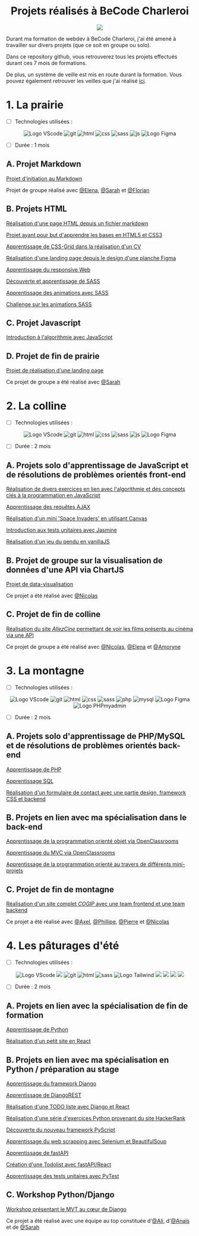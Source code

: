 <h1 align="center">Projets réalisés à BeCode Charleroi</h1>

<p align="center">
    <img src="https://img.shields.io/badge/BeCode-377AB?style=for-the-badge&logoColor=white">
</p>

Durant ma formation de webdev à BeCode Charleroi, j'ai été amené à travailler sur divers projets (que ce soit en groupe ou solo).

Dans ce repository github, vous retrouverez tous les projets effectués durant ces 7 mois de formations. 

De plus, un système de veille est mis en route durant la formation. Vous pouvez également retrouver les veilles que j'ai réalisé [ici](https://github.com/CalcagnoLoic/veille-becode).

# 1. La prairie

- [ ] Technologies utilisées : 

<p align="center">
    <img src="https://img.shields.io/badge/Visual_Studio_Code-0078D4?style=for-the-badge&logo=visual%20studio%20code&logoColor=white" alt="Logo VScode">
    <img src="https://img.shields.io/badge/git-red?style=for-the-badge&logo=git&logoColor=white" alt="git">
    <img src="https://img.shields.io/badge/HTML5-E34F26?style=for-the-badge&logo=html5&logoColor=white" alt="html">
    <img src="https://img.shields.io/badge/css-blue?style=for-the-badge&logo=css3&logoColor=white" alt="css">
    <img src="https://img.shields.io/badge/sass-pink?style=for-the-badge&logo=sass&logoColor=white" alt="sass">
    <img src="https://img.shields.io/badge/javascript-F7DF1E?style=for-the-badge&logo=javascript&logoColor=white" alt="js">
    <img src="https://img.shields.io/badge/Figma-F24E1E?style=for-the-badge&logo=figma&logoColor=white" alt="Logo Figma">

</p>


- [ ] Durée : 1 mois

## A. Projet Markdown

[Projet d'initiation au Markdown](https://github.com/CalcagnoLoic/Projets_BeCode/tree/main/01_Prairie/exercise-markdown)

Projet de groupe réalisé avec [@Elena](https://github.com/TozurElena), [@Sarah](https://github.com/sarah-jpro) et [@Florian](https://github.com/FlorianAuc)


## B. Projets HTML

[Réalisation d'une page HTML depuis un fichier markdown](https://github.com/CalcagnoLoic/Projets_BeCode/tree/main/01_Prairie/html_css/markdown-warmup-html)

[Projet ayant pour but d'apprendre les bases en HTML5 et CSS3](https://github.com/CalcagnoLoic/Projets_BeCode/tree/main/01_Prairie/html_css/progressive-enhancement)

[Apprentissage de CSS-Grid dans la réalisation d'un CV](https://github.com/CalcagnoLoic/Projets_BeCode/tree/main/01_Prairie/html_css/My-CV)

[Réalisation d'une landing page depuis le design d'une planche Figma](https://github.com/CalcagnoLoic/Projets_BeCode/tree/main/01_Prairie/html_css/sprint_HTML_CSS)

[Apprentissage du responsive Web](https://github.com/CalcagnoLoic/Projets_BeCode/tree/main/01_Prairie/html_css/responsive)

[Découverte et apprentissage de SASS](https://github.com/CalcagnoLoic/Projets_BeCode/tree/main/01_Prairie/html_css/learning-sass)

[Apprentissage des animations avec SASS](https://github.com/CalcagnoLoic/Projets_BeCode/tree/main/01_Prairie/html_css/learning-animation)

[Challenge sur les animations SASS](https://github.com/CalcagnoLoic/Projets_BeCode/tree/main/01_Prairie/html_css/challenge-animation)


## C. Projet Javascript

[Introduction à l'algorithmie avec JavaScript](https://github.com/CalcagnoLoic/Projets_BeCode/tree/main/01_Prairie/algo-js)


## D. Projet de fin de prairie

[Projet de réalisation d'une landing page](https://github.com/CalcagnoLoic/Projets_BeCode/tree/main/01_Prairie/end-of-field-challenge)

Ce projet de groupe a été réalisé avec [@Sarah](https://github.com/sarah-jpro)

# 2. La colline

- [ ] Technologies utilisées :

<p align="center">
    <img src="https://img.shields.io/badge/Visual_Studio_Code-0078D4?style=for-the-badge&logo=visual%20studio%20code&logoColor=white" alt="Logo VScode">
    <img src="https://img.shields.io/badge/git-red?style=for-the-badge&logo=git&logoColor=white" alt="git">
    <img src="https://img.shields.io/badge/HTML5-E34F26?style=for-the-badge&logo=html5&logoColor=white" alt="html">
    <img src="https://img.shields.io/badge/css-blue?style=for-the-badge&logo=css3&logoColor=white" alt="css">
    <img src="https://img.shields.io/badge/sass-pink?style=for-the-badge&logo=sass&logoColor=white" alt="sass">
    <img src="https://img.shields.io/badge/javascript-F7DF1E?style=for-the-badge&logo=javascript&logoColor=white" alt="js">
    <img src="https://img.shields.io/badge/Figma-F24E1E?style=for-the-badge&logo=figma&logoColor=white" alt="Logo Figma">


</p>

- [ ] Durée : 2 mois

## A. Projets solo d'apprentissage de JavaScript et de résolutions de problèmes orientés front-end

[Réalisation de divers exercices en lien avec l'algorithmie et des concepts clés à la programmation en JavaScript](https://github.com/CalcagnoLoic/Projets_BeCode/tree/main/02_Colline/progressive_enhancement_JS)

[Apprentissage des requêtes AJAX](https://github.com/CalcagnoLoic/Projets_BeCode/tree/main/02_Colline/ajax-simple-web-service-request)

[Réalisation d'un mini 'Space Invaders' en utilisant Canvas](https://github.com/CalcagnoLoic/Projets_BeCode/tree/main/02_Colline/PewPew)

[Introduction aux tests unitaires avec Jasmine](https://github.com/CalcagnoLoic/Projets_BeCode/tree/main/02_Colline/JasmineCheck)

[Réalisation d'un jeu du pendu en vanillaJS](https://github.com/CalcagnoLoic/Projets_BeCode/tree/main/02_Colline/Hangman)


## B. Projet de groupe sur la visualisation de données d'une API via ChartJS

[Projet de data-visualisation](https://github.com/CalcagnoLoic/Projets_BeCode/tree/main/02_Colline/js-datavisualisation-challenge)

Ce projet a été réalisé avec [@Nicolas](https://github.com/Kurner)

## C. Projet de fin de colline 

[Réalisation du site *AllezCine* permettant de voir les films présents au cinéma via une API](https://github.com/CalcagnoLoic/Projets_BeCode/tree/main/02_Colline/AllezCine)

Ce projet de groupe a été réalisé avec [@Nicolas](https://github.com/Kurner), [@Elena](https://github.com/TozurElena) et [@Amoryne](https://github.com/Amoryne)

# 3. La montagne

- [ ] Technologies utilisées :

<p align="center">
    <img src="https://img.shields.io/badge/Visual_Studio_Code-0078D4?style=for-the-badge&logo=visual%20studio%20code&logoColor=white" alt="Logo VScode">
    <img src="https://img.shields.io/badge/git-red?style=for-the-badge&logo=git&logoColor=white" alt="git">
    <img src="https://img.shields.io/badge/HTML5-E34F26?style=for-the-badge&logo=html5&logoColor=white" alt="html">
    <img src="https://img.shields.io/badge/css-blue?style=for-the-badge&logo=css3&logoColor=white" alt="css">
    <img src="https://img.shields.io/badge/sass-pink?style=for-the-badge&logo=sass&logoColor=white" alt="sass">
    <img src="https://img.shields.io/badge/php-777BB4?style=for-the-badge&logo=php&logoColor=white" alt="php">
    <img src="https://img.shields.io/badge/Mysql-black?style=for-the-badge&logo=mysql&logoColor=white" alt="mysql">
    <img src="https://img.shields.io/badge/Figma-F24E1E?style=for-the-badge&logo=figma&logoColor=white" alt="Logo Figma">
    <img src="https://img.shields.io/badge/PHPMyAdmnin-90E59A.svg?style=for-the-badge&logo=phpmyadmin&logoColor=black" alt="Logo PHPmyadmin">

</p>

- [ ] Durée : 2 mois

## A. Projets solo d'apprentissage de PHP/MySQL et de résolutions de problèmes orientés back-end 

[Apprentissage de PHP](https://github.com/CalcagnoLoic/Projets_BeCode/tree/main/03_Montagne/PHP_fundamentals)

[Apprentissage SQL](https://github.com/CalcagnoLoic/Projets_BeCode/tree/main/03_Montagne/SQL_learning)

[Réalisation d'un formulaire de contact avec une partie design, framework CSS et backend](https://github.com/CalcagnoLoic/Projets_BeCode/tree/main/03_Montagne/hackers-poulette)

## B. Projets en lien avec ma spécialisation dans le back-end

[Apprentissage de la programmation orienté objet via OpenClassrooms](https://github.com/CalcagnoLoic/Projets_BeCode/tree/main/03_Montagne/POO_OC)

[Apprentissage du MVC via OpenClassrooms](https://github.com/CalcagnoLoic/Projets_BeCode/tree/main/03_Montagne/mvc_learning)

[Apprentissage de la programmation orienté au travers de différents mini-projets](https://github.com/CalcagnoLoic/Projets_BeCode/tree/main/03_Montagne/POO_learning)


## C. Projet de fin de montagne

[Réalisation d'un site complet *COGIP* avec une team frontend et une team backend ](https://github.com/CalcagnoLoic/Projets_BeCode/tree/main/03_Montagne/PHP-challenge-2)

Ce projet a été réalisé avec [@Axel](https://github.com/SIRIEZ-Axel), [@Phillipe](https://github.com/philouLeF), [@Pierre](https://github.com/Pierrerobeyns) et [@Nicolas](https://github.com/Kurner)



# 4. Les pâturages d'été

- [ ] Technologies utilisées :

<p align="center">
    <img src="https://img.shields.io/badge/Visual_Studio_Code-0078D4?style=for-the-badge&logo=visual%20studio%20code&logoColor=white" alt="Logo VScode">
    <img src="https://img.shields.io/badge/PyCharm Pro-000000.svg?&style=for-the-badge&logo=PyCharm&logoColor=white">
    <img src="https://img.shields.io/badge/git-red?style=for-the-badge&logo=git&logoColor=white" alt="git">
    <img src="https://img.shields.io/badge/HTML5-E34F26?style=for-the-badge&logo=html5&logoColor=white" alt="html">
    <img src="https://img.shields.io/badge/sass-pink?style=for-the-badge&logo=sass&logoColor=white" alt="sass">
    <img src="https://img.shields.io/badge/Tailwind_CSS-38B2AC?style=for-the-badge&logo=tailwind-css&logoColor=white" alt="Logo Tailwind">
    <img src="https://img.shields.io/badge/Python-3776AB?style=for-the-badge&logo=python&logoColor=white">
    <img src="https://img.shields.io/badge/Django-092E20?style=for-the-badge&logo=django&logoColor=white">
    <img src="https://img.shields.io/badge/JavaScript-F7DF1E?style=for-the-badge&logo=javascript&logoColor=black">
    <img src="https://img.shields.io/badge/React-20232A?style=for-the-badge&logo=react&logoColor=61DAFB">


</p>

- [ ] Durée : 2 mois

## A. Projets en lien avec la spécialisation de fin de formation

[Apprentissage de Python](https://github.com/CalcagnoLoic/Projets_BeCode/tree/main/04_Patur%C3%A2ge/Improvement_python)

[Réalisation d'un petit site en React](https://github.com/CalcagnoLoic/Projets_BeCode/tree/main/04_Patur%C3%A2ge/react-learning)

## B. Projets en lien avec ma spécialisation en Python / préparation au stage 

[Apprentissage du framework Django](https://github.com/CalcagnoLoic/Projets_BeCode/tree/main/04_Patur%C3%A2ge/merchex_django)

[Apprentissage de DjangoREST](https://github.com/CalcagnoLoic/Projets_BeCode/tree/main/04_Patur%C3%A2ge/Django_REST_learning)

[Réalisation d'une TODO liste avec Django et React](https://github.com/CalcagnoLoic/Projets_BeCode/tree/main/04_Patur%C3%A2ge/TODO_django_react)

[Réalisation d'une série d'exercices Python provenant du site HackerRank](https://github.com/CalcagnoLoic/Projets_BeCode/tree/main/04_Patur%C3%A2ge/HackerRank_python)

[Découverte du nouveau framework PyScript](https://github.com/CalcagnoLoic/Projets_BeCode/tree/main/04_Patur%C3%A2ge/PyScript)

[Apprentissage du web scrapping avec Selenium et BeautifulSoup](https://github.com/CalcagnoLoic/Projets_BeCode/tree/main/04_Patur%C3%A2ge/web_scraping)

[Apprentissage de fastAPI](https://github.com/CalcagnoLoic/Projets_BeCode/tree/main/04_Patur%C3%A2ge/fastAPI_learning)

[Création d'une Todolist avec fastAPI/React](https://github.com/CalcagnoLoic/Projets_BeCode/tree/main/04_Patur%C3%A2ge/SinglePage_fastAPI_react)

[Apprentissage des tests unitaires avec PyTest](https://github.com/CalcagnoLoic/Projets_BeCode/tree/main/04_Patur%C3%A2ge/PyTest)

## C. Workshop Python/Django

[Workshop présentant le MVT au cœur de Django](https://github.com/CalcagnoLoic/workshop_python_django)

Ce projet a été réalisé avec une équipe au top constituée d'[@Ali](https://github.com/alikhalife), d'[@Anaïs](https://github.com/Nymphadorart) et de [@Sarah](https://github.com/sarah-jpro)

